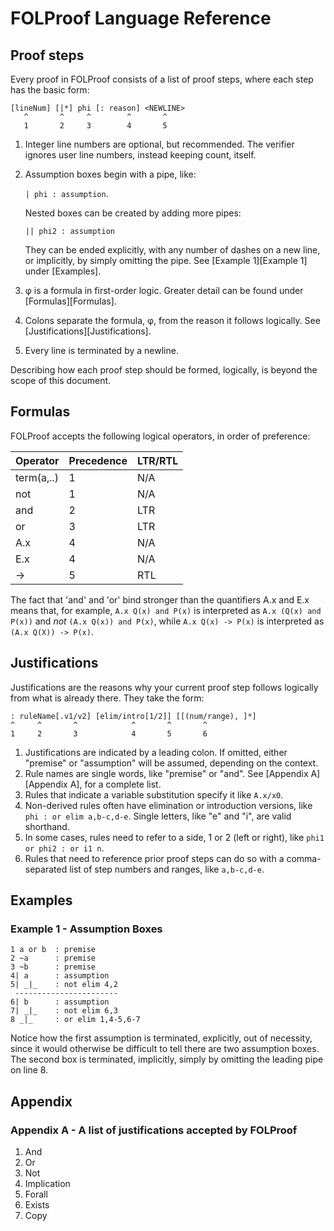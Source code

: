 # FOLProof Language Reference

## Proof steps
Every proof in FOLProof consists of a list of proof steps, where each step has the basic form:

```
[lineNum] [|*] phi [: reason] <NEWLINE>
   ^       ^     ^        ^       ^
   1       2     3        4       5
```

1. Integer line numbers are optional, but recommended. The verifier ignores user line numbers, instead keeping count, itself.
2. Assumption boxes begin with a pipe, like:

   `| phi : assumption`.
   
   Nested boxes can be created by adding more pipes:
   
   `|| phi2 : assumption`
   
   They can be ended explicitly, with any number of dashes on a new line, or implicitly, by simply omitting the pipe.
   See [Example 1][Example 1] under [Examples].
3. &phi; is a formula in first-order logic. Greater detail can be found under [Formulas][Formulas].
4. Colons separate the formula, &phi;, from the reason it follows logically. See [Justifications][Justifications].
5. Every line is terminated by a newline.


Describing how each proof step should be formed, logically, is beyond the scope of this document.

## Formulas

FOLProof accepts the following logical operators, in order of preference:

Operator    | Precedence   | LTR/RTL
------------|--------------|--------
term(a,..)  | 1            | N/A
not         | 1            | N/A
and         | 2            | LTR
or          | 3            | LTR
A.x         | 4            | N/A
E.x         | 4            | N/A
->          | 5            | RTL

The fact that 'and' and 'or' bind stronger than the quantifiers A.x and E.x means that, for example, `A.x Q(x) and P(x)` is interpreted as `A.x (Q(x) and P(x))` and *not* `(A.x Q(x)) and P(x)`, while `A.x Q(x) -> P(x)` is interpreted as `(A.x Q(X)) -> P(x)`.

## Justifications

Justifications are the reasons why your current proof step follows logically from what is already there. They take the form:

```
: ruleName[.v1/v2] [elim/intro[1/2]] [[(num/range), ]*]
^     ^       ^            ^       ^       ^
1     2       3            4       5       6
```

1. Justifications are indicated by a leading colon. If omitted, either "premise" or "assumption" will be assumed, depending on the context.
2. Rule names are single words, like "premise" or "and". See [Appendix A][Appendix A], for a complete list.
3. Rules that indicate a variable substitution specify it like `A.x/x0`.
4. Non-derived rules often have elimination or introduction versions, like `phi : or elim a,b-c,d-e`. Single letters, like "e" and "i", are valid shorthand.
5. In some cases, rules need to refer to a side, 1 or 2 (left or right), like `phi1 or phi2 : or i1 n`.
6. Rules that need to reference prior proof steps can do so with a comma-separated list of step numbers and ranges, like `a,b-c,d-e`.

## Examples

### Example 1 - Assumption Boxes
```
1 a or b  : premise
2 ~a      : premise
3 ~b      : premise
4| a      : assumption
5| _|_    : not elim 4,2
 -----------------------
6| b      : assumption
7| _|_    : not elim 6,3
8 _|_     : or elim 1,4-5,6-7
```
Notice how the first assumption is terminated, explicitly, out of necessity, since it would otherwise be difficult to tell there are two assumption boxes. The second box is terminated, implicitly, simply by omitting the leading pipe on line 8.

## Appendix

### Appendix A - A list of justifications accepted by FOLProof
1. And
2. Or
3. Not
4. Implication
5. Forall
6. Exists
7. Copy
